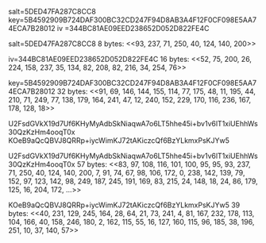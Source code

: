 salt=5DED47FA287C8CC8
key=5B4592909B724DAF300BC32CD247F94D8AB3A4F12F0CF098E5AA74ECA7B28012
iv =344BC81AE09EED238652D052D822FE4C

salt=5DED47FA287C8CC8
  8 bytes:
  <<93, 237, 71, 250, 40, 124, 140, 200>>

iv=344BC81AE09EED238652D052D822FE4C
  16 bytes:
  <<52, 75, 200, 26, 224, 158, 237, 35, 134, 82, 208, 82, 216, 34, 254, 76>>

key=5B4592909B724DAF300BC32CD247F94D8AB3A4F12F0CF098E5AA74ECA7B28012
  32 bytes:
  <<91, 69, 146, 144, 155, 114, 77, 175, 48, 11, 195, 44, 210, 71, 249, 77, 138,
    179, 164, 241, 47, 12, 240, 152, 229, 170, 116, 236, 167, 178, 128, 18>>



U2FsdGVkX19d7Uf6KHyMyAdbSkNiaqwA7o6LT5hhe45i+bv1v6lT1xiUEhhWs30QzKzHm4ooqT0x
KOeB9aQcQBVJ8QRRp+iycWimKJ72tAKiczcQf6BzYLkmxPsKJYw5

U2FsdGVkX19d7Uf6KHyMyAdbSkNiaqwA7o6LT5hhe45i+bv1v6lT1xiUEhhWs30QzKzHm4ooqT0x
57 bytes: 
<<83, 97, 108, 116, 101, 100, 95, 95, 93, 237, 71, 250, 40, 124, 140, 200, 7,
  91, 74, 67, 98, 106, 172, 0, 238, 142, 139, 79, 152, 97, 123, 142, 98, 249,
  187, 245, 191, 169, 83, 215, 24, 148, 18, 24, 86, 179, 125, 16, 204, 172,
  ...>>

KOeB9aQcQBVJ8QRRp+iycWimKJ72tAKiczcQf6BzYLkmxPsKJYw5
39 bytes:
 <<40, 231, 129, 245, 164, 28, 64, 21, 73, 241, 4, 81, 167, 232, 178, 113, 104,
   166, 40, 158, 246, 180, 2, 162, 115, 55, 16, 127, 160, 115, 96, 185, 38,
   196, 251, 10, 37, 140, 57>>

